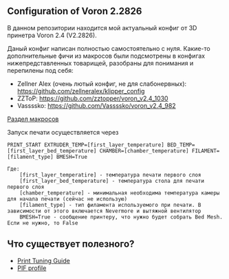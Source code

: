 ## Configuration of Voron 2.2826

В данном репозитории находится мой актуальный конфиг от 3D принетра Voron 2.4 (V2.2826).

Даный конфиг написан полностью самостоятельно с нуля.
Какие-то дополнительные фичи из макросов были подсмотрены в конфигах нижепредставленных товарищей, разобраны для понимания и перепилены под себя:
- Zellner Alex (очень лютый конфиг, не для слабонервных): https://github.com/zellneralex/klipper_config
- ZZToP: https://github.com/zztopper/voron_v2.4_1030
- Vassssko: https://github.com/Vassssko/voron_v2.4_982

[Раздел макросов ](./MACROS/)

Запуск печати осуществляется через
```
PRINT_START EXTRUDER_TEMP=[first_layer_temperature] BED_TEMP=[first_layer_bed_temperature] CHAMBER=[chamber_temperature] FILAMENT=[filament_type] BMESH=True

Где:
    [first_layer_temperatire] - температура печати первого слоя
    [first_layer_bed_temperature] - температура стола для печати первого слоя
    [chamber_temperature] - минимальная необходима температура камеры для начала печати (сейчас не использую)
    [filament_type] - тип филамента используемого при печати. В зависимости от этого включается Nevermore и вытяжной вентилятор
    BMESH=True - сообщение принтеру, что нужно будет собрать Bed Mesh. Если не нужно, то False

```

## Что существует полезного?

- [Print Tuning Guide](https://github.com/AndrewEllis93/Print-Tuning-Guide)
- [PIF profile](https://github.com/AndrewEllis93/Ellis-PIF-Profile)